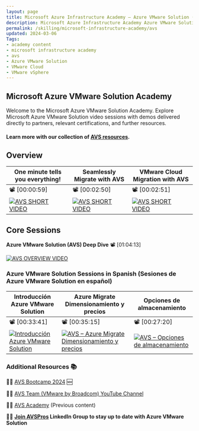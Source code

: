 ```yaml
---
layout: page
title: Microsoft Azure Infrastructure Academy — Azure VMware Solution (AVS)
description: Microsoft Azure Infrastructure Academy Azure VMware Solution (AVS).
permalink: /skilling/microsoft-infrastructure-academy/avs
updated: 2024-03-06
Tags:
- academy content
- microsoft infrastructure academy
- avs
- Azure VMware Solution
- VMware Cloud
- VMware vSphere
---
```


## Microsoft Azure VMware Solution Academy
Welcome to the Microsoft Azure VMware Solution Academy. Explore Microsoft Azure VMware Solution video sessions with demos delivered directly to partners, relevant certifications, and further resources.

#### Learn more with our collection of [AVS resources](/PartnerResources/skilling/microsoft-infrastructure-academy/resources/avs-resources).

## Overview


| One minute tells you everything! | Seamlessly Migrate with AVS | VMware Cloud Migration with AVS |
|-------------------------------------|------------------------------------------|----------------------------|
|       📽️ [00:00:59]       |       📽️ [00:02:50]       |       📽️ [00:02:51]       |
| [![AVS SHORT VIDEO](https://img.youtube.com/vi/VaF-f4DgK2s/mqdefault.jpg)](https://www.youtube.com/watch?v=VaF-f4DgK2s) | [![AVS SHORT VIDEO](https://img.youtube.com/vi/rSNHydka4Og/mqdefault.jpg)](https://www.youtube.com/watch?v=rSNHydka4Og) | [![AVS SHORT VIDEO](https://img.youtube.com/vi/VcWXQ86dro0/mqdefault.jpg)](https://www.youtube.com/watch?v=VcWXQ86dro0) |


## Core Sessions

**Azure VMware Solution (AVS) Deep Dive** 📽️ [01:04:13]

[![AVS OVERVIEW VIDEO](https://img.youtube.com/vi/cBwxLSZMN9o/mqdefault.jpg)](https://www.youtube.com/watch?v=cBwxLSZMN9o)

### Azure VMware Solution Sessions in Spanish (Sesiones de Azure VMware Solution en español)


| Introducción Azure VMware Solution  | Azure Migrate Dimensionamiento y precios | Opciones de almacenamiento |
|-------------------------------------|------------------------------------------|----------------------------|
|       📽️ [00:33:41]       |       📽️ [00:35:15]       |       📽️ [00:27:20]       |
| [![Introducción Azure VMware Solution](https://img.youtube.com/vi/UkJCqHW2ly0/mqdefault.jpg)](https://www.youtube.com/watch?v=UkJCqHW2ly0) | [![AVS – Azure Migrate Dimensionamiento y precios](https://img.youtube.com/vi/MpKUdOdpqSY/mqdefault.jpg)](https://www.youtube.com/watch?v=MpKUdOdpqSY)  | [![AVS – Opciones de almacenamiento](https://img.youtube.com/vi/WkrM2ioUTVk/mqdefault.jpg)](https://www.youtube.com/watch?v=WkrM2ioUTVk) |


### Additional Resources 📚

👩‍💻 [AVS Bootcamp 2024](https://aka.ms/AVSBootcamp2023) 🆕

👩‍💻 [AVS Team (VMware by Broadcom) YouTube Channel](https://www.youtube.com/@avs-team/videos)

👩‍💻 [AVS Academy](https://aka.ms/AVSA) (Previous content)

🧑‍💼 **[Join AVSPros](https://aka.ms/AVSPros) LinkedIn Group to stay up to date with Azure VMware Solution**
